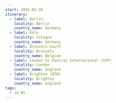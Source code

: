 ```yaml
---
start: 2015-02-26
itinerary:
  - label: Berlin
    locality: Berlin
    country_name: Germany
  - label: Köln
    locality: Cologne
    country_name: Germany
  - label: Brussels-South
    locality: Brussels
    country_name: Belgium
  - label: London St Pancras International (STP)
    locality: London
    country_name: England
  - label: Brighton (BTN)
    locality: Brighton
    country_name: England
tags:
  - i4_W1
---
```

